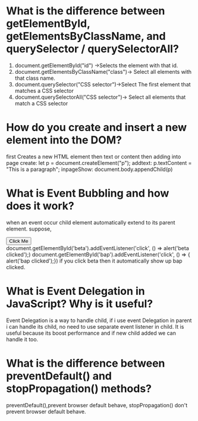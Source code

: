 # What is the difference between getElementById, getElementsByClassName, and querySelector / querySelectorAll?
1) document.getElementById("id") ->Selects the element with that id.
2) document.getElementsByClassName("class")-> Select all elements with that class name.
3) document.querySelector("CSS selector")->Select The first element that matches a CSS selector
4) document.querySelectorAll("CSS selector")-> Select all elements that match a CSS selector

# How do you create and insert a new element into the DOM?

first Creates a new HTML element then text or content then adding into page
create: let p = document.createElement("p");
addtext: p.textContent = "This is a paragraph";
inpageShow:  document.body.appendChild(p)

# What is Event Bubbling and how does it work?
when an event occur child element automatically extend to its parent element.
suppose, 
<div id="bap">
  <button id="beta">Click Me</button>
</div>
document.getElementById('beta').addEventListener('click', () => 
  alert('beta clicked');)
document.getElementById('bap').addEventListener('click', () => {
  alert('bap clicked');})
if you click beta then it automatically show up bap clicked.

# What is Event Delegation in JavaScript? Why is it useful?
Event Delegation is a way to handle child, if i use event Delegation in parent i can handle its child, no need to use separate event listener in child.
 It is useful because its boost performance and if new child added we can handle it too.

# What is the difference between preventDefault() and stopPropagation() methods?
preventDefault(),prevent browser default behave, stopPropagation() don't prevent browser default behave. 